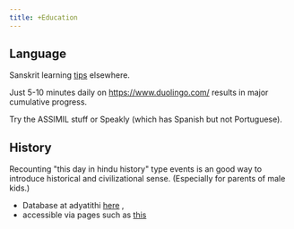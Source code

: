 ```yaml
---
title: +Education
---
```


## Language
Sanskrit learning [tips](/sanskrit/meta/learning) elsewhere. 

Just 5-10 minutes daily on https://www.duolingo.com/ results in major cumulative progress.

Try the ASSIMIL stuff or Speakly (which has Spanish but not Portuguese).

## History
Recounting "this day in hindu history" type events is an good way to introduce historical and civilizational sense. (Especially for parents of male kids.) 

- Database at adyatithi [here](https://github.com/jyotisham/adyatithi/tree/master/mahApuruSha/xatra-later) , 
- accessible via pages such as [this](https://jyotisham.github.io/jyotisha/output/today)